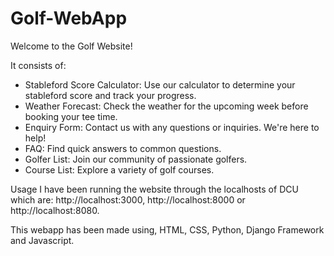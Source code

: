 # Golf-WebApp
Welcome to the Golf Website!

It consists of:
- Stableford Score Calculator: Use our calculator to determine your stableford score and track your progress.
- Weather Forecast: Check the weather for the upcoming week before booking your tee time.
- Enquiry Form: Contact us with any questions or inquiries. We're here to help!
- FAQ: Find quick answers to common questions.
- Golfer List: Join our community of passionate golfers.
- Course List: Explore a variety of golf courses.

Usage
I have been running the website through the localhosts of DCU which are: http://localhost:3000, http://localhost:8000 or http://localhost:8080.

This webapp has been made using, HTML, CSS, Python, Django Framework and Javascript.
